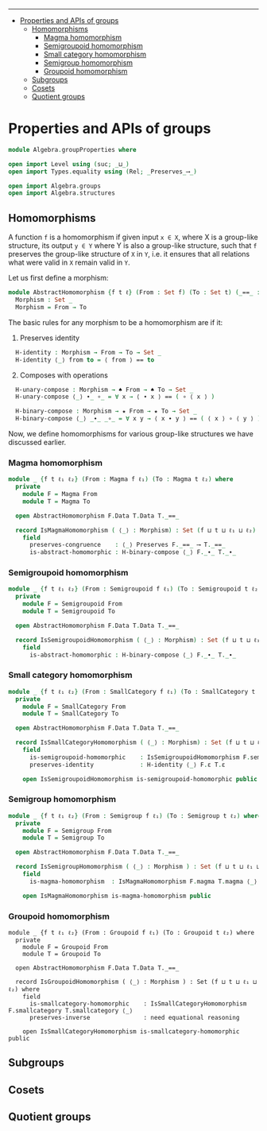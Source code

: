 <!-- START doctoc generated TOC please keep comment here to allow auto update -->
<!-- DON'T EDIT THIS SECTION, INSTEAD RE-RUN doctoc TO UPDATE -->
****

- [Properties and APIs of groups](#properties-and-apis-of-groups)
  - [Homomorphisms](#homomorphisms)
    - [Magma homomorphism](#magma-homomorphism)
    - [Semigroupoid homomorphism](#semigroupoid-homomorphism)
    - [Small category homomorphism](#small-category-homomorphism)
    - [Semigroup homomorphism](#semigroup-homomorphism)
    - [Groupoid homomorphism](#groupoid-homomorphism)
  - [Subgroups](#subgroups)
  - [Cosets](#cosets)
  - [Quotient groups](#quotient-groups)

<!-- END doctoc generated TOC please keep comment here to allow auto update -->


# Properties and APIs of groups

```agda
module Algebra.groupProperties where

open import Level using (suc; _⊔_)
open import Types.equality using (Rel; _Preserves_⟶_)

open import Algebra.groups
open import Algebra.structures
```

## Homomorphisms

A function `f` is a homomorphism if given input `x ∈ X`, where X is a group-like structure, its output `y ∈ Y` where Y is also a group-like structure, such that `f` preserves the group-like structure of `X` in `Y`, i.e. it ensures that all relations what were valid in `X` remain valid in `Y`.

Let us first define a morphism:

```agda
module AbstractHomomorphism {f t ℓ} (From : Set f) (To : Set t) (_==_ : Rel To ℓ) where
  Morphism : Set _
  Morphism = From → To
```

The basic rules for any morphism to be a homomorphism are if it:

1. Preserves identity

```agda
  H-identity : Morphism → From → To → Set _
  H-identity ⟨_⟩ from to = ⟨ from ⟩ == to
```

2. Composes with operations

```agda
  H-unary-compose : Morphism → ♠ From → ♠ To → Set _
  H-unary-compose ⟨_⟩ ∙_ ∘_ = ∀ x → ⟨ ∙ x ⟩ == ( ∘ ⟨ x ⟩ )

  H-binary-compose : Morphism → ★ From → ★ To → Set _
  H-binary-compose ⟨_⟩ _∙_ _∘_ = ∀ x y → ⟨ x ∙ y ⟩ == ( ⟨ x ⟩ ∘ ⟨ y ⟩ )
```

Now, we define homomorphisms for various group-like structures we have discussed earlier.

### Magma homomorphism

```agda
module _ {f t ℓ₁ ℓ₂} (From : Magma f ℓ₁) (To : Magma t ℓ₂) where
  private
    module F = Magma From
    module T = Magma To

  open AbstractHomomorphism F.Data T.Data T._==_

  record IsMagmaHomomorphism ( ⟨_⟩ : Morphism) : Set (f ⊔ t ⊔ ℓ₁ ⊔ ℓ₂) where
    field
      preserves-congruence    : ⟨_⟩ Preserves F._==_ ⟶ T._==_
      is-abstract-homomorphic : H-binary-compose ⟨_⟩ F._∙_ T._∙_
```

### Semigroupoid homomorphism

```agda
module _ {f t ℓ₁ ℓ₂} (From : Semigroupoid f ℓ₁) (To : Semigroupoid t ℓ₂) where
  private
    module F = Semigroupoid From
    module T = Semigroupoid To

  open AbstractHomomorphism F.Data T.Data T._==_

  record IsSemigroupoidHomomorphism ( ⟨_⟩ : Morphism) : Set (f ⊔ t ⊔ ℓ₁ ⊔ ℓ₂) where
    field
      is-abstract-homomorphic : H-binary-compose ⟨_⟩ F._∙_ T._∙_
```

### Small category homomorphism

```agda
module _ {f t ℓ₁ ℓ₂} (From : SmallCategory f ℓ₁) (To : SmallCategory t ℓ₂) where
  private
    module F = SmallCategory From
    module T = SmallCategory To

  open AbstractHomomorphism F.Data T.Data T._==_

  record IsSmallCategoryHomomorphism ( ⟨_⟩ : Morphism) : Set (f ⊔ t ⊔ ℓ₁ ⊔ ℓ₂) where
    field
      is-semigroupoid-homomorphic    : IsSemigroupoidHomomorphism F.semigroupoid T.semigroupoid ⟨_⟩
      preserves-identity             : H-identity ⟨_⟩ F.ε T.ε

    open IsSemigroupoidHomomorphism is-semigroupoid-homomorphic public
```

### Semigroup homomorphism

```agda
module _ {f t ℓ₁ ℓ₂} (From : Semigroup f ℓ₁) (To : Semigroup t ℓ₂) where
  private
    module F = Semigroup From
    module T = Semigroup To

  open AbstractHomomorphism F.Data T.Data T._==_

  record IsSemigroupHomomorphism ( ⟨_⟩ : Morphism ) : Set (f ⊔ t ⊔ ℓ₁ ⊔ ℓ₂) where
    field
      is-magma-homomorphism  : IsMagmaHomomorphism F.magma T.magma ⟨_⟩

    open IsMagmaHomomorphism is-magma-homomorphism public
```

### Groupoid homomorphism

```aghabd
module _ {f t ℓ₁ ℓ₂} (From : Groupoid f ℓ₁) (To : Groupoid t ℓ₂) where
  private
    module F = Groupoid From
    module T = Groupoid To

  open AbstractHomomorphism F.Data T.Data T._==_

  record IsGroupoidHomomorphism ( ⟨_⟩ : Morphism ) : Set (f ⊔ t ⊔ ℓ₁ ⊔ ℓ₂) where
    field
      is-smallcategory-homomorphic    : IsSmallCategoryHomomorphism F.smallcategory T.smallcategory ⟨_⟩
      preserves-inverse               : need equational reasoning

    open IsSmallCategoryHomomorphism is-smallcategory-homomorphic public
```

## Subgroups



## Cosets



## Quotient groups



